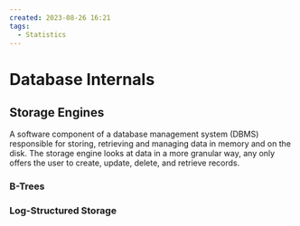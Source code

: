 ```yaml
---
created: 2023-08-26 16:21
tags:
  - Statistics
---
```


# Database Internals

## Storage Engines

A software component of a database management system (DBMS) responsible for storing, retrieving and managing data in memory and on the disk. The storage engine looks at data in a more granular way, any only offers the user to create, update, delete, and retrieve records.

### B-Trees

### Log-Structured Storage

